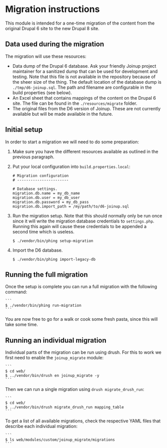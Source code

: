 # Migration instructions

This module is intended for a one-time migration of the content from the
original Drupal 6 site to the new Drupal 8 site.


## Data used during the migration

The migration will use these resources:
* Data dump of the Drupal 6 database. Ask your friendly Joinup project
  maintainer for a sanitized dump that can be used for development and testing.
  Note that this file is not available in the repository because of the sheer
  size of the thing.
  The default location of the database dump is `./tmp/d6-joinup.sql`. The path
  and filename are configurable in the build properties (see below).
* An Excel sheet that contains mappings of the content on the Drupal 6 site.
  The file can be found in the `./resources/migrate` folder.
* The original files from the D6 version of Joinup. These are not currently
  available but will be made available in the future.


## Initial setup

In order to start a migration we will need to do some preparation:

1. Make sure you have the different resources available as outlined in the
   previous paragraph.
2. Put your local configuration into `build.properties.local`:

    ```
    # Migration configuration
    # -----------------------

    # Database settings.
    migration.db.name = my_db_name
    migration.db.user = my_db_user
    migration.db.password = my_db_pass
    migration.db.import_path = /my/path/to/d6-joinup.sql
    ```

3. Run the migration setup. Note that this should normally only be run once
   since it will write the migration database credentials to `settings.php`.
   Running this again will cause these credentials to be appended a second
   time which is useless.

    ```
    $ ./vendor/bin/phing setup-migration
    ```

4. Import the D6 database.

    ```
    $ ./vendor/bin/phing import-legacy-db
    ```


## Running the full migration

Once the setup is complete you can run a full migration with the following
command:

    ```
    $ ./vendor/bin/phing run-migration
    ```

You are now free to go for a walk or cook some fresh pasta, since this will
take some time.


## Running an individual migration

Individual parts of the migration can be run using drush. For this to work we
first need to enable the `joinup_migrate` module:

    ```
    $ cd web/
    $ ../vendor/bin/drush en joinup_migrate -y
    ```

Then we can run a single migration using `drush migrate_drush_run`:

    ```
    $ cd web/
    $ ../vendor/bin/drush migrate_drush_run mapping_table
    ```

To get a list of all available migrations, check the respective YAML files that
describe each individual migration:

    ```
    $ ls web/modules/custom/joinup_migrate/migrations
    ```
